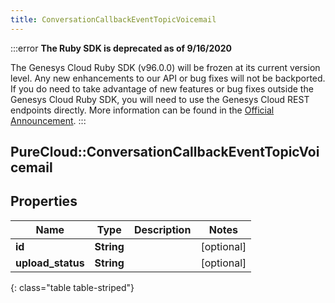 ```yaml
---
title: ConversationCallbackEventTopicVoicemail
---
```


:::error
**The Ruby SDK is deprecated as of 9/16/2020**

The Genesys Cloud Ruby SDK (v96.0.0) will be frozen at its current version level. Any new enhancements to our API or bug fixes will not be backported. If you do need to take advantage of new features or bug fixes outside the Genesys Cloud Ruby SDK, you will need to use the Genesys Cloud REST endpoints directly. More information can be found in the [Official Announcement](https://developer.mypurecloud.com/forum/t/announcement-genesys-cloud-ruby-sdk-end-of-life/8850).
:::


## PureCloud::ConversationCallbackEventTopicVoicemail

## Properties

|Name | Type | Description | Notes|
|------------ | ------------- | ------------- | -------------|
| **id** | **String** |  | [optional] |
| **upload_status** | **String** |  | [optional] |
{: class="table table-striped"}


